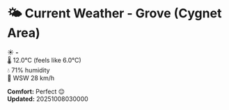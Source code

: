 # 🌤️ Current Weather - Grove (Cygnet Area)

☀️ **-**  
🌡️ 12.0°C (feels like 6.0°C)  
💧 71% humidity  
💨 WSW 28 km/h  

**Comfort:** Perfect 😌  
**Updated:** 20251008030000

